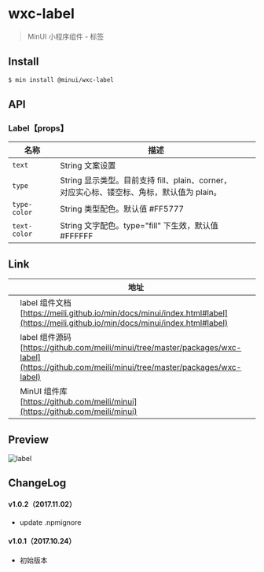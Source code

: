 # wxc-label

> MinUI 小程序组件 - 标签

## Install

``` bash
$ min install @minui/wxc-label
```

## API

### Label【props】

| 名称                  | 描述                         |
|----------------------|------------------------------|
|`text`           | String 文案设置 |
|`type`         | String 显示类型。目前支持 fill、plain、corner，<br/> 对应实心标、镂空标、角标，默认值为 plain。|
|`type-color`         | String 类型配色。默认值 #FF5777 |
|`text-color`         | String 文字配色。type="fill" 下生效，默认值 #FFFFFF |

## Link
||地址|
|--|---|
||label 组件文档 <br> [https://meili.github.io/min/docs/minui/index.html#label](https://meili.github.io/min/docs/minui/index.html#label)<br>|
||label 组件源码 <br> [https://github.com/meili/minui/tree/master/packages/wxc-label](https://github.com/meili/minui/tree/master/packages/wxc-label)<br>|
||MinUI 组件库 <br> [https://github.com/meili/minui](https://github.com/meili/minui) <br>|

## Preview
![label](https://s10.mogucdn.com/mlcdn/c45406/171107_1ik5352h7834dh63l5fj23e3i8ldd_480x480.jpg_220x330.jpg)

##  ChangeLog

#### v1.0.2（2017.11.02）

- update .npmignore

#### v1.0.1（2017.10.24）

- 初始版本
